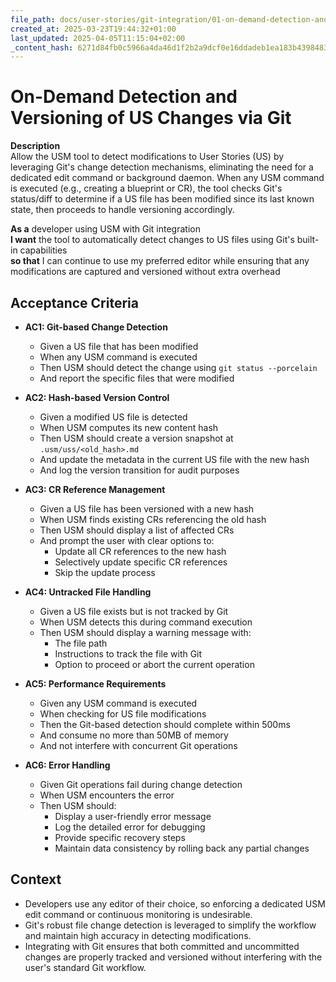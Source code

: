 ```yaml
---
file_path: docs/user-stories/git-integration/01-on-demand-detection-and-versioning-of-us-changes-via-git.md
created_at: 2025-03-23T19:44:32+01:00
last_updated: 2025-04-05T11:15:04+02:00
_content_hash: 6271d84fb0c5966a4da46d1f2b2a9dcf0e16ddadeb1ea183b4398483f2eff7c4
---
```


# On-Demand Detection and Versioning of US Changes via Git
**Description**  
Allow the USM tool to detect modifications to User Stories (US) by leveraging Git's change detection mechanisms, eliminating the need for a dedicated edit command or background daemon. When any USM command is executed (e.g., creating a blueprint or CR), the tool checks Git's status/diff to determine if a US file has been modified since its last known state, then proceeds to handle versioning accordingly.

**As a** developer using USM with Git integration  
**I want** the tool to automatically detect changes to US files using Git's built-in capabilities  
**so that** I can continue to use my preferred editor while ensuring that any modifications are captured and versioned without extra overhead

## Acceptance Criteria

- **AC1: Git-based Change Detection**
  - Given a US file that has been modified
  - When any USM command is executed
  - Then USM should detect the change using `git status --porcelain`
  - And report the specific files that were modified

- **AC2: Hash-based Version Control**
  - Given a modified US file is detected
  - When USM computes its new content hash
  - Then USM should create a version snapshot at `.usm/uss/<old_hash>.md`
  - And update the metadata in the current US file with the new hash
  - And log the version transition for audit purposes

- **AC3: CR Reference Management**
  - Given a US file has been versioned with a new hash
  - When USM finds existing CRs referencing the old hash
  - Then USM should display a list of affected CRs
  - And prompt the user with clear options to:
    - Update all CR references to the new hash
    - Selectively update specific CR references
    - Skip the update process

- **AC4: Untracked File Handling**
  - Given a US file exists but is not tracked by Git
  - When USM detects this during command execution
  - Then USM should display a warning message with:
    - The file path
    - Instructions to track the file with Git
    - Option to proceed or abort the current operation

- **AC5: Performance Requirements**
  - Given any USM command is executed
  - When checking for US file modifications
  - Then the Git-based detection should complete within 500ms
  - And consume no more than 50MB of memory
  - And not interfere with concurrent Git operations

- **AC6: Error Handling**
  - Given Git operations fail during change detection
  - When USM encounters the error
  - Then USM should:
    - Display a user-friendly error message
    - Log the detailed error for debugging
    - Provide specific recovery steps
    - Maintain data consistency by rolling back any partial changes

## Context

- Developers use any editor of their choice, so enforcing a dedicated USM edit command or continuous monitoring is undesirable.
- Git's robust file change detection is leveraged to simplify the workflow and maintain high accuracy in detecting modifications.
- Integrating with Git ensures that both committed and uncommitted changes are properly tracked and versioned without interfering with the user's standard Git workflow.
